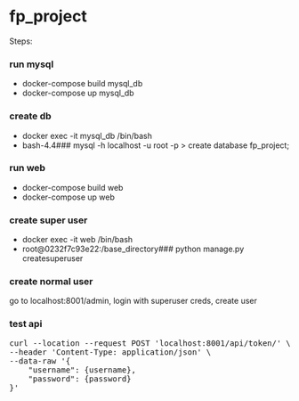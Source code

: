 # fp_project


Steps:

### run mysql
- docker-compose build mysql_db
- docker-compose up mysql_db


### create db
- docker exec -it mysql_db /bin/bash
- bash-4.4### mysql -h localhost -u root -p > create database fp_project;


### run web
- docker-compose build web
- docker-compose up web

### create super user
- docker exec -it web /bin/bash
- root@0232f7c93e22:/base_directory### python manage.py createsuperuser

### create normal user
go to localhost:8001/admin, login with superuser creds, create user

### test api
<pre>
curl --location --request POST 'localhost:8001/api/token/' \
--header 'Content-Type: application/json' \
--data-raw '{
    "username": {username},
    "password": {password}
}'
</pre>

